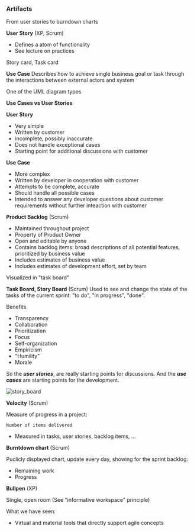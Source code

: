 ### Artifacts 

From user stories to burndown charts

**User Story** (XP, Scrum)
* Defines a atom of functionality
* See lecture on practices

Story card, Task card

**Use Case**
Describes how to achieve single business goal or task through the interactions between external actors and system

One of the UML diagram types

**Use Cases vs User Stories**

**User Story**
* Very simple
* Written by customer
* incomplete, possibly inaccurate
* Does not handle exceptional cases
* Starting point for additional discussions with customer

**Use Case**
* More complex
* Written by developer in cooperation with customer
* Attempts to be complete, accurate
* Should handle all possible cases
* Intended to answer any developer questions about customer requirements without further inteaction with customer

**Product Backlog** (Scrum)
* Maintained throughout project
* Property of Product Owner
* Open and editable by anyone
* Contains backlog items: broad descriptions of all potential features, prioritized by business value
* Includes estimates of business value
* Includes estimates of development effort, set by team

Visualized in "task board"

**Task Board, Story Board** (Scrum)
Used to see and change the state of the tasks of the current sprint: "to do", "in progress", "done".

Benefits
* Transparency
* Collaboration
* Prioritization
* Focus
* Self-organization
* Empiricism
* "Humility"
* Morale

So the ***user stories***, are really starting points for discussions.
And the ***use cases*** are starting points for the development.

![story_board](https://user-images.githubusercontent.com/16638078/40587834-ba493646-61a2-11e8-8548-1a487ecd534c.png)


**Velocity** (Scrum)

Measure of progress in a project:

    Number of items delivered
 
* Measured in tasks, user stories, backlog items, ...

**Burntdown chart** (Scrum)

Puclicly displayed chart, update every day, showing for the sprint backlog:
* Remaining work
* Progress


**Bullpen** (XP)

Single, open room
(See "informative workspace" principle)

What we have seen: 
* Virtual and material tools that directly support agile concepts




